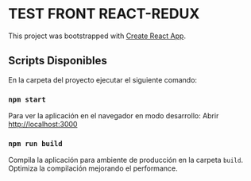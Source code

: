 # TEST FRONT REACT-REDUX

This project was bootstrapped with [Create React App](https://github.com/facebook/create-react-app).

## Scripts Disponibles

En la carpeta del proyecto ejecutar el siguiente comando:

### `npm start`

Para ver la aplicación en el navegador en modo desarrollo:
Abrir [http://localhost:3000](http://localhost:3000) 


### `npm run build`

Compila la aplicación para ambiente de producción en la carpeta `build`.\
Optimiza la compilación mejorando el performance.
